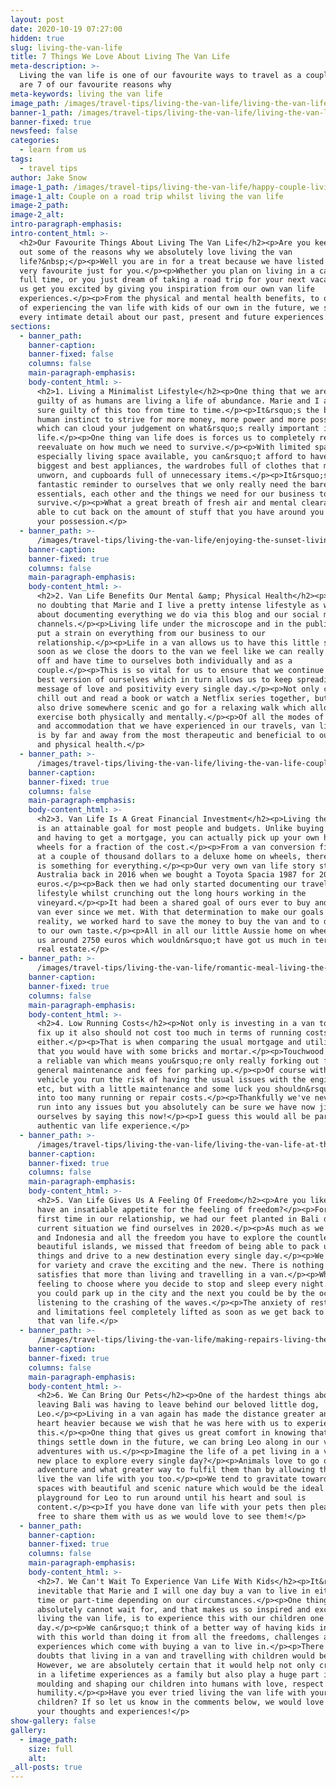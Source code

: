 ```yaml
---
layout: post
date: 2020-10-19 07:27:00
hidden: true
slug: living-the-van-life
title: 7 Things We Love About Living The Van Life
meta-description: >-
  Living the van life is one of our favourite ways to travel as a couple. Here
  are 7 of our favourite reasons why
meta-keywords: living the van life
image_path: /images/travel-tips/living-the-van-life/living-the-van-life-on-a-road-trip.JPG
banner-1_path: /images/travel-tips/living-the-van-life/living-the-van-life-on-a-road-trip.JPG
banner-fixed: true
newsfeed: false
categories:
  - learn from us
tags:
  - travel tips
author: Jake Snow
image-1_path: /images/travel-tips/living-the-van-life/happy-couple-living-the-van-life.JPG
image-1_alt: Couple on a road trip whilst living the van life
image-2_path:
image-2_alt:
intro-paragraph-emphasis:
intro-content_html: >-
  <h2>Our Favourite Things About Living The Van Life</h2><p>Are you keen to find
  out some of the reasons why we absolutely love living the van
  life?&nbsp;</p><p>Well you are in for a treat because we have listed 7 of our
  very favourite just for you.</p><p>Whether you plan on living in a campervan
  full time, or you just dream of taking a road trip for your next vacation, let
  us get you excited by giving you inspiration from our own van life
  experiences.</p><p>From the physical and mental health benefits, to our dreams
  of experiencing the van life with kids of our own in the future, we share
  every intimate detail about our past, present and future experiences.</p>
sections:
  - banner_path:
    banner-caption:
    banner-fixed: false
    columns: false
    main-paragraph-emphasis:
    body-content_html: >-
      <h2>1. Living a Minimalist Lifestyle</h2><p>One thing that we are all
      guilty of as humans are living a life of abundance. Marie and I are for
      sure guilty of this too from time to time.</p><p>It&rsquo;s the basic
      human instinct to strive for more money, more power and more possessions
      which can cloud your judgement on what&rsquo;s really important in
      life.</p><p>One thing van life does is forces us to completely reset and
      reevaluate on how much we need to survive.</p><p>With limited space,
      especially living space available, you can&rsquo;t afford to have all the
      biggest and best appliances, the wardrobes full of clothes that mostly go
      unworn, and cupboards full of unnecessary items.</p><p>It&rsquo;s a
      fantastic reminder to ourselves that we only really need the bare van life
      essentials, each other and the things we need for our business to
      survive.</p><p>What a great breath of fresh air and mental clearance to be
      able to cut back on the amount of stuff that you have around you and in
      your possession.</p>
  - banner_path: >-
      /images/travel-tips/living-the-van-life/enjoying-the-sunset-living-the-van-life.JPG
    banner-caption:
    banner-fixed: true
    columns: false
    main-paragraph-emphasis:
    body-content_html: >-
      <h2>2. Van Life Benefits Our Mental &amp; Physical Health</h2><p>There is
      no doubting that Marie and I live a pretty intense lifestyle as we go
      about documenting everything we do via this blog and our social media
      channels.</p><p>Living life under the microscope and in the public eye can
      put a strain on everything from our business to our
      relationship.</p><p>Life in a van allows us to have this little safe. As
      soon as we close the doors to the van we feel like we can really switch
      off and have time to ourselves both individually and as a
      couple.</p><p>This is so vital for us to ensure that we continue to be the
      best version of ourselves which in turn allows us to keep spreading our
      message of love and positivity every single day.</p><p>Not only can we
      chill out and read a book or watch a Netflix series together, but we can
      also drive somewhere scenic and go for a relaxing walk which allows us to
      exercise both physically and mentally.</p><p>Of all the modes of transport
      and accommodation that we have experienced in our travels, van life for us
      is by far and away from the most therapeutic and beneficial to our mental
      and physical health.</p>
  - banner_path: >-
      /images/travel-tips/living-the-van-life/living-the-van-life-couple-sitting-on-white-van.JPG
    banner-caption:
    banner-fixed: true
    columns: false
    main-paragraph-emphasis:
    body-content_html: >-
      <h2>3. Van Life Is A Great Financial Investment</h2><p>Living the van life
      is an attainable goal for most people and budgets. Unlike buying a home
      and having to get a mortgage, you can actually pick up your own home on
      wheels for a fraction of the cost.</p><p>From a van conversion fixer-upper
      at a couple of thousand dollars to a deluxe home on wheels, there really
      is something for everything.</p><p>Our very own van life story started in
      Australia back in 2016 when we bought a Toyota Spacia 1987 for 2000
      euros.</p><p>Back then we had only started documenting our travel &amp;
      lifestyle whilst crunching out the long hours working in the
      vineyard.</p><p>It had been a shared goal of ours ever to buy and fix up a
      van ever since we met. With that determination to make our goals a
      reality, we worked hard to save the money to buy the van and to do it up
      to our own taste.</p><p>All in all our little Aussie home on wheels cost
      us around 2750 euros which wouldn&rsquo;t have got us much in terms of
      real estate.</p>
  - banner_path: >-
      /images/travel-tips/living-the-van-life/romantic-meal-living-the-van-life.JPG
    banner-caption:
    banner-fixed: true
    columns: false
    main-paragraph-emphasis:
    body-content_html: >-
      <h2>4. Low Running Costs</h2><p>Not only is investing in a van to buy and
      fix up it also should not cost too much in terms of running costs
      either.</p><p>That is when comparing the usual mortgage and utility bills
      that you would have with some bricks and mortar.</p><p>Touchwood you have
      a reliable van which means you&rsquo;re only really forking out for fuel,
      general maintenance and fees for parking up.</p><p>Of course with any
      vehicle you run the risk of having the usual issues with the engine, tyres
      etc, but with a little maintenance and some luck you shouldn&rsquo;t run
      into too many running or repair costs.</p><p>Thankfully we've never really
      run into any issues but you absolutely can be sure we have now jinxed
      ourselves by saying this now!</p><p>I guess this would all be part of the
      authentic van life experience.</p>
  - banner_path: >-
      /images/travel-tips/living-the-van-life/living-the-van-life-at-the-beach.JPG
    banner-caption:
    banner-fixed: true
    columns: false
    main-paragraph-emphasis:
    body-content_html: >-
      <h2>5. Van Life Gives Us A Feeling Of Freedom</h2><p>Are you like us and
      have an insatiable appetite for the feeling of freedom?</p><p>For the
      first time in our relationship, we had our feet planted in Bali due to the
      current situation we find ourselves in 2020.</p><p>As much as we love Bali
      and Indonesia and all the freedom you have to explore the countless
      beautiful islands, we missed that freedom of being able to pack up our
      things and drive to a new destination every single day.</p><p>We strive
      for variety and crave the exciting and the new. There is nothing that
      satisfies that more than living and travelling in a van.</p><p>What a
      feeling to choose where you decide to stop and sleep every night. One day
      you could park up in the city and the next you could be by the ocean
      listening to the crashing of the waves.</p><p>The anxiety of restrictions
      and limitations feel completely lifted as soon as we get back to living
      that van life.</p>
  - banner_path: >-
      /images/travel-tips/living-the-van-life/making-repairs-living-the-van-life.JPG
    banner-caption:
    banner-fixed: true
    columns: false
    main-paragraph-emphasis:
    body-content_html: >-
      <h2>6. We Can Bring Our Pets</h2><p>One of the hardest things about
      leaving Bali was having to leave behind our beloved little dog,
      Leo.</p><p>Living in a van again has made the distance greater and the
      heart heavier because we wish that he was here with us to experience
      this.</p><p>One thing that gives us great comfort in knowing that when
      things settle down in the future, we can bring Leo along in our van life
      adventures with us.</p><p>Imagine the life of a pet living in a van with a
      new place to explore every single day?</p><p>Animals love to go out and
      adventure and what greater way to fulfil them than by allowing them to
      live the van life with you too.</p><p>We tend to gravitate towards open
      spaces with beautiful and scenic nature which would be the ideal
      playground for Leo to run around until his heart and soul is
      content.</p><p>If you have done van life with your pets then please feel
      free to share them with us as we would love to see them!</p>
  - banner_path:
    banner-caption:
    banner-fixed: true
    columns: false
    main-paragraph-emphasis:
    body-content_html: >-
      <h2>7. We Can't Wait To Experience Van Life With Kids</h2><p>It&rsquo;s
      inevitable that Marie and I will one day buy a van to live in either full
      time or part-time depending on our circumstances.</p><p>One thing that we
      absolutely cannot wait for, and that makes us so inspired and excited with
      living the van life, is to experience this with our children one
      day.</p><p>We can&rsquo;t think of a better way of having kids interact
      with this world than doing it from all the freedoms, challenges and
      experiences which come with buying a van to live in.</p><p>There are no
      doubts that living in a van and travelling with children would be intense.
      However, we are absolutely certain that it would help not only create once
      in a lifetime experiences as a family but also play a huge part in
      moulding and shaping our children into humans with love, respect and
      humility.</p><p>Have you ever tried living the van life with your
      children? If so let us know in the comments below, we would love to hear
      your thoughts and experiences!</p>
show-gallery: false
gallery:
  - image_path:
    size: full
    alt:
_all-posts: true
---
```


